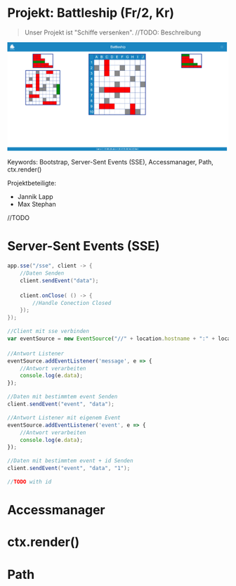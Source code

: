 # Projekt: Battleship (Fr/2, Kr)

> Unser Projekt ist "Schiffe versenken". //TODO: Beschreibung

![Screenshot](Screenshot-Battleship.png)

Keywords: Bootstrap, Server-Sent Events (SSE), Accessmanager, Path, ctx.render()

Projektbeteiligte:

* Jannik Lapp
* Max Stephan


<Inhaltsverzeichnis>
//TODO

# Server-Sent Events (SSE)

```Java
app.sse("/sse", client -> {
    //Daten Senden
    client.sendEvent("data");

    client.onClose( () -> { 
        //Handle Conection Closed 
    });
});
```
```js
//Client mit sse verbinden
var eventSource = new EventSource("//" + location.hostname + ":" + location.port + "/sse"); 

//Antwort Listener
eventSource.addEventListener('message', e => {
    //Antwort verarbeiten
    console.log(e.data);
});
```

```Java
//Daten mit bestimmtem event Senden
client.sendEvent("event", "data");
```

```js
//Antwort Listener mit eigenem Event
eventSource.addEventListener('event', e => {
    //Antwort verarbeiten
    console.log(e.data);
});
```

```Java
//Daten mit bestimmtem event + id Senden
client.sendEvent("event", "data", "1");
```

```js
//TODO with id 
```

# Accessmanager

# ctx.render()

# Path